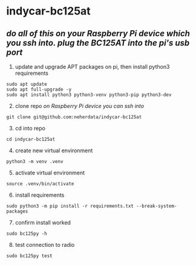 # indycar-bc125at

## *_do all of this on your Raspberry Pi device which you ssh into. plug the BC125AT into the pi's usb port_* 

1. update and upgrade APT packages on pi, then install python3 requirements
```shell
sudo apt update
sudo apt full-upgrade -y
sudo apt install python3 python3-venv python3-pip python3-dev
```
2. clone repo *on Raspberry Pi device you can ssh into*
```shell
git clone git@github.com:neherdata/indycar-bc125at
```
3. cd into repo
```shell
cd indycar-bc125at
```
4. create new virtual environment
```shell
python3 -m venv .venv
```
5. activate virtual environment
```shell
source .venv/bin/activate
```
6. install requirements
```shell
sudo python3 -m pip install -r requirements.txt --break-system-packages
```
7. confirm install worked
```shell
sudo bc125py -h
```
8. test connection to radio
```shell
sudo bc125py test
```
